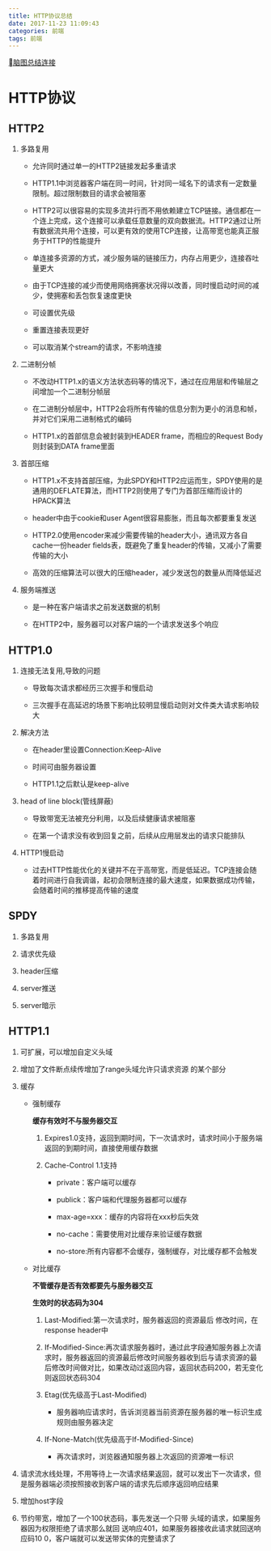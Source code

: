 ```yaml
---
title: HTTP协议总结
date: 2017-11-23 11:09:43
categories: 前端
tags: 前端
---
```


[脑图总结连接](http://naotu.baidu.com/file/e0bff2c766dea59043b2ba718d5e3bc1?token=6d2695175ad294d1)
# HTTP协议

## HTTP2

1. 多路复用

    * 允许同时通过单一的HTTP2链接发起多重请求

    * HTTP1.1中浏览器客户端在同一时间，针对同一域名下的请求有一定数量限制。超过限制数目的请求会被阻塞

    * HTTP2可以很容易的实现多流并行而不用依赖建立TCP链接。通信都在一个连上完成，这个连接可以承载任意数量的双向数据流。HTTP2通过让所有数据流共用个连接，可以更有效的使用TCP连接，让高带宽也能真正服务于HTTP的性能提升

    * 单连接多资源的方式，减少服务端的链接压力，内存占用更少，连接吞吐量更大
    * 由于TCP连接的减少而使用网络拥塞状况得以改善，同时慢启动时间的减少，使拥塞和丢包恢复速度更快

    * 可设置优先级

    * 重置连接表现更好

    * 可以取消某个stream的请求，不影响连接

2. 二进制分帧

    * 不改动HTTP1.x的语义方法状态码等的情况下，通过在应用层和传输层之间增加一个二进制分帧层

    * 在二进制分帧层中，HTTP2会将所有传输的信息分割为更小的消息和帧，并对它们采用二进制格式的编码

    * HTTP1.x的首部信息会被封装到HEADER frame，而相应的Request Body则封装到DATA frame里面

3. 首部压缩

    * HTTP1.x不支持首部压缩，为此SPDY和HTTP2应运而生，SPDY使用的是通用的DEFLATE算法，而HTTP2则使用了专门为首部压缩而设计的HPACK算法

    * header中由于cookie和user Agent很容易膨胀，而且每次都要重复发送

    * HTTP2.0使用encoder来减少需要传输的header大小，通讯双方各自cache一份header fields表，既避免了重复header的传输，又减小了需要传输的大小

    * 高效的压缩算法可以很大的压缩header，减少发送包的数量从而降低延迟

4. 服务端推送

    * 是一种在客户端请求之前发送数据的机制

    * 在HTTP2中，服务器可以对客户端的一个请求发送多个响应

## HTTP1.0

1. 连接无法复用,导致的问题

    * 导致每次请求都经历三次握手和慢启动

    * 三次握手在高延迟的场景下影响比较明显慢启动则对文件类大请求影响较大

2. 解决方法

    * 在header里设置Connection:Keep-Alive

    * 时间可由服务器设置

    * HTTP1.1之后默认是keep-alive

3. head of line block(管线屏蔽)

    * 导致带宽无法被充分利用，以及后续健康请求被阻塞

    * 在第一个请求没有收到回复之前，后续从应用层发出的请求只能排队

4. HTTP1慢启动

    * 过去HTTP性能优化的关键并不在于高带宽，而是低延迟。TCP连接会随着时间进行自我调谐，起初会限制连接的最大速度，如果数据成功传输，会随着时间的推移提高传输的速度

## SPDY

1. 多路复用

2. 请求优先级

3. header压缩

4. server推送

5. server暗示

## HTTP1.1

1. 可扩展，可以增加自定义头域

2. 增加了文件断点续传增加了range头域允许只请求资源
的某个部分

3. 缓存

    * 强制缓存

        **缓存有效时不与服务器交互**

        1. Expires1.0支持，返回到期时间，下一次请求时，请求时间小于服务端返回的到期时间，直接使用缓存数据

        2. Cache-Control 1.1支持

            * private：客户端可以缓存

            * publick：客户端和代理服务器都可以缓存

            * max-age=xxx：缓存的内容将在xxx秒后失效

            * no-cache：需要使用对比缓存来验证缓存数据

            * no-store:所有内容都不会缓存，强制缓存，对比缓存都不会触发

    * 对比缓存

        **不管缓存是否有效都要先与服务器交互**

        **生效时的状态码为304**

        1. Last-Modified:第一次请求时，服务器返回的资源最后
        修改时间，在response header中

        2. If-Modified-Since:再次请求服务器时，通过此字段通知服务器上次请求时，服务器返回的资源最后修改时间服务器收到后与请求资源的最后修改时间做对比，如果改动过返回内容，返回状态码200，若无变化则返回状态码304

        3. Etag(优先级高于Last-Modified)

            * 服务器响应请求时，告诉浏览器当前资源在服务器的唯一标识生成规则由服务器决定

        4. If-None-Match(优先级高于If-Modified-Since)

            * 再次请求时，浏览器通知服务器上次返回的资源唯一标识

4. 请求流水线处理，不用等待上一次请求结果返回，就可以发出下一次请求，但是服务器端必须按照接收到客户端的请求先后顺序返回响应结果

5. 增加host字段

6. 节约带宽，增加了一个100状态码，事先发送一个只带
头域的请求，如果服务器因为权限拒绝了请求那么就回
送响应401，如果服务器接收此请求就回送响应码10
0，客户端就可以发送带实体的完整请求了



